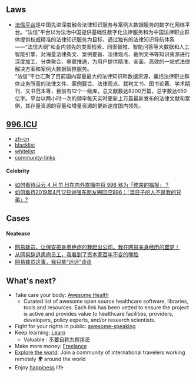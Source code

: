 
## Laws
- [法信平台](http://www.faxin.cn/keyword/index.aspx)是中国先进深度融合法律知识服务与案例大数据服务的数字化网络平台。“法信”平台以为法治中国提供基础性数字化法律服务和为中国法律职业群体提供权威精准的法律知识服务为目标，通过独有的法律知识导航体系——“法信大纲”和业内领先的类案检索、同案智推、智能问答等大数据和人工智能引擎，对海量法律条文、案例要旨、法律观点、裁判文书等知识资源进行深度加工、分类聚合、串联推送，为用户提供精准、全面、高效的一站式法律解决方案和案例大数据智推服务。  
  “法信”平台汇聚了目前国内容量最大的法律知识和数据资源，囊括法律职业群体业务所需的法律文件、案例要旨、法律观点、裁判文书、图书论著、学术期刊、文书范本等，目前有12个一级库，总文献数达8200万篇，总字数达650亿字。平台以两小时一次的频率每天实时更新上万篇最新发布的法律文献和案例，其存量资源的容量和增量资源的更新速度国内领先。



## [996.ICU](https://github.com/996icu/996.ICU)
- [zh-cn](https://github.com/996icu/996.ICU/blob/master/README_CN.md)
- [blacklist](https://github.com/996icu/996.ICU/tree/master/blacklist)
- [whitelist](https://github.com/996icu/996.ICU/tree/master/whitelist)
- [community-links](https://github.com/996icu/996.ICU#community-powers)
#### Celebrity
- [如何看待马云 4 月 11 日在内外直播中将 996 称为「修来的福报」？](https://www.zhihu.com/question/319774219/answer/649392437)
- [如何看待2019年4月12日刘强东朋友圈回应996：「混日子的人不是我的兄弟」?](https://www.zhihu.com/question/319856949)



## Cases
#### Neatease
- [网易裁员，让保安把身患绝症的我赶出公司。我在网易亲身经历的噩梦！](https://mp.weixin.qq.com/s/FW7uR5t6UMMxgkCcAvk-MA)
- [从网易辞退患病员工，我看到了资本家百年不变的嘴脸](https://mp.weixin.qq.com/s/752vKTiyMwpCXwM_sapEvg)
- [网易裁员这事，我只能“远远”谈谈](https://mp.weixin.qq.com/s/gSVpeNBYp87EIVw5FDjBrQ)



## What's next?
- Take care your body: [Awesome Health](https://github.com/kakoni/awesome-healthcare)
  - Curated list of awesome open source healthcare software, libraries, tools and resources. Each link has been vetted to ensure the project is active and provides value to healthcare facilities, providers, developers, policy experts, and/or research scientists.
- Fight for your rights in public: [awesome-speaking](https://github.com/matteofigus/awesome-speaking)
- Keep learning: [Learn](programming-and-development#Learn)
  - Valuable : [不要自称为程序员](http://www.ruanyifeng.com/blog/2011/10/dont_call_yourself_a_programmer.html)
- Make more money: [Freelance](career#Freelance)
- [Explore the world](https://nomadlist.com/): Join a community of international travelers working remotely 🌍 around the world
- Enjoy [happiness](https://en.wikipedia.org/wiki/Happiness) life

